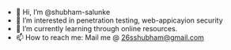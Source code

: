 - 👋 Hi, I’m @shubham-salunke
- 👀 I’m interested in penetration testing, web-appicayion security
- 🌱 I’m currently learning through online resources.
- 📫 How to reach me: Mail me @ 26sshubham@gmail.com

<!---
shubham-salunke/shubham-salunke is a ✨ special ✨ repository because its `README.md` (this file) appears on your GitHub profile.
You can click the Preview link to take a look at your changes.
--->
